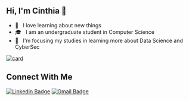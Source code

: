 ## Hi, I'm Cinthia 💜

- 🤔 &nbsp; I love learning about new things
- 🎓 &nbsp; I am an undergraduate student in Computer Science
- 🌱 &nbsp; I'm focusing my studies in learning more about Data Science and CyberSec

[![card](https://github-readme-stats.vercel.app/api?username=CinthiaNagahama&theme=dracula&show_icons=true)](https://github.com/iuricode/)

## Connect With Me

[![Linkedin Badge](https://img.shields.io/badge/-LinkedIn-blue?style=flat-square&logo=Linkedin&logoColor=white&link=https:https://www.linkedin.com/in/cinthia-ungefehr-053898146/)](https://www.linkedin.com/in/cinthia-ungefehr-053898146/)
[![Gmail Badge](https://img.shields.io/badge/-Gmail-c14438?style=flat-square&logo=Gmail&logoColor=white&link=mailto:ciin.nagahama@gmail.com)](mailto:ciin.nagahama@gmail.com)
